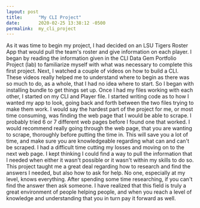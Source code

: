 ```yaml
---
layout: post
title:      "My CLI Project"
date:       2020-02-25 13:38:12 -0500
permalink:  my_cli_project
---
```



As it was time to begin my project, I had decided on an LSU Tigers Roster App that would pull the team's roster and give information on each player.  I began by reading the information given in the CLI Data Gem Portfolio Project (lab) to familiarize myself with what was necessary to complete this first project.  Next, I watched a couple of videos on how to build a CLI.  These videos really helped me to understand where to begin as there was so much to do, as a whole, that I had no idea where to start. 
So I began with installing bundle to get things set up.  Once I had my files working with each other, I started on my CLI and Player file. I started writing code as to how I wanted my app to look, going back and forth between the two files trying to make them work.  I would say the hardest part of the project for me, or most time consuming, was finding the web page that I would be able to scrape.  I probably tried 6 or 7 different web pages before I found one that worked.  I would recommend really going through the web page, that you are wanting to scrape, thoroughly before putting the time in.  This will save you a lot of time, and make sure you are knowledgeable regarding what can and can't be scraped.  I had a difficult time cutting my losses and moving on to the next web page.  I kept thinking I could find a way to pull the information that I needed when either it wasn't possible or it wasn't within my skills to do so.  
This project taught me a great deal regarding how to research and find the answers I needed, but also how to ask for help.  No one, especially at my level, knows everything.  After spending some time researching, if you can't find the answer then ask someone.  I have realized that this field is truly a great environment of people helping people, and when you reach a level of knowledge and understanding that you in turn pay it forward as well.

